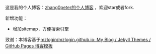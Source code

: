 
这是我的个人博客：[zhang0peter的个人博客](https://zhang0peter.com)    ，欢迎star或者fork.

新增功能：
- 增加sitemap，方便搜索引擎


致谢：本博客基于[mzlogin/mzlogin.github.io: My Blog / Jekyll Themes / GitHub Pages 博客模板](https://github.com/mzlogin/mzlogin.github.io)
